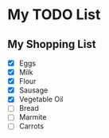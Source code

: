 # My TODO List

## My Shopping List

+ [x] Eggs
+ [x] Milk
+ [x] Flour
+ [x] Sausage
+ [x] Vegetable Oil
+ [ ] Bread
+ [ ] Marmite
+ [ ] Carrots